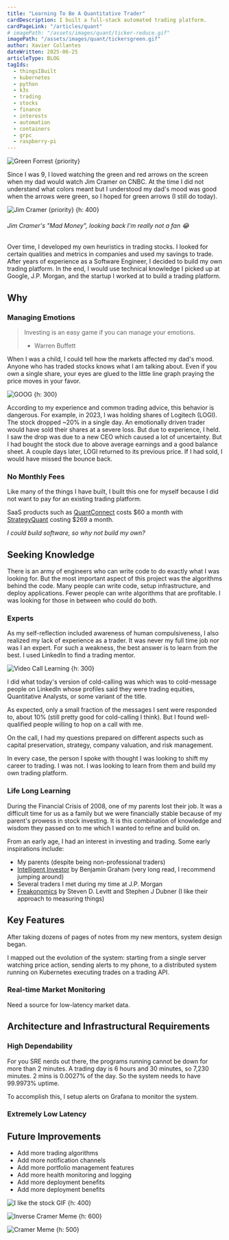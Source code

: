 ```yaml
---
title: "Learning To Be A Quantitative Trader"
cardDescription: I built a full-stack automated trading platform.
cardPageLink: "/articles/quant"
# imagePath: "/assets/images/quant/ticker-reduce.gif"
imagePath: "/assets/images/quant/tickersgreen.gif"
author: Xavier Collantes
dateWritten: 2025-06-25
articleType: BLOG
tagIds:
  - thingsIBuilt
  - kubernetes
  - python
  - k3s
  - trading
  - stocks
  - finance
  - interests
  - automation
  - containers
  - grpc
  - raspberry-pi
---
```


![Green Forrest {priority}](/assets/images/quant/green.webp)

Since I was 9, I loved watching the green and red arrows on the screen when my dad
would watch Jim Cramer on CNBC. At the time I did not understand what colors
meant but I understood my dad's mood was good when the arrows were green, so I
hoped for green arrows (I still do today).

![Jim Cramer {priority} {h: 400}](/assets/images/quant/madmoney.webp)

###### Jim Cramer's "Mad Money", looking back I'm really not a fan 😂

Over time, I developed my own heuristics in trading stocks. I looked for
certain qualities and metrics in companies and used my savings to trade. After
years of experience as a Software Engineer, I decided to build my own trading
platform. In the end, I would use technical knowledge I picked up at Google,
J.P. Morgan, and the startup I worked at to build a trading platform.

## Why

### Managing Emotions

> Investing is an easy game if you can manage your emotions.
>
> - Warren Buffett

When I was a child, I could tell how the markets affected my dad's mood. Anyone
who has traded stocks knows what I am talking about. Even if you own a single
share, your eyes are glued to the little line graph praying the price moves in
your favor.

![GOOG {h: 300}](/assets/images/quant/goog.webp)

According to my experience and common trading advice, this behavior is
dangerous. For example, in 2023, I was holding shares of Logitech (LOGI). The
stock dropped ~20% in a single day. An emotionally driven trader would have
sold their shares at a severe loss. But due to experience, I held. I saw the
drop was due to a new CEO which caused a lot of uncertainty. But I had bought
the stock due to above average earnings and a good balance sheet. A couple days
later, LOGI returned to its previous price. If I had sold, I would have missed
the bounce back.

<callout
  type="note"
  description="">
</callout>

### No Monthly Fees

Like many of the things I have built, I built this one for myself because I did
not want to pay for an existing trading platform.

SaaS products such as
[QuantConnect](https://www.quantconnect.com/pricing/?billing=mo)
costs $60 a month with
[StrategyQuant](https://strategyquant.com/pricing/) costing $269 a month.

_I could build software, so why not build my own?_

## Seeking Knowledge

There is an army of engineers who can write code to do exactly what I was
looking for. But the most important aspect of this project was the algorithms
behind the code. Many people can write code, setup infrastructure, and deploy
applications. Fewer people can write algorithms that are profitable. I was
looking for those in between who could do both.

### Experts

As my self-reflection included awareness of human compulsiveness, I also
realized my lack of experience as a trader. It was never my full time job nor
was I an expert. For such a weakness, the best answer is to learn from the best.
I used LinkedIn to find a trading mentor.

![Video Call Learning {h: 300}](/assets/images/quant/videocall.webp)

I did what today's version of cold-calling was which was to cold-message people
on LinkedIn whose profiles said they were trading equities, Quantitative
Analysts, or some variant of the title.

As expected, only a small fraction of the messages I sent were responded to,
about 10% (still pretty good for cold-calling I think). But I found
well-qualified people willing to hop on a call with me.

On the call, I had my questions prepared on different aspects such as capital
preservation, strategy, company valuation, and risk management.

In every case, the person I spoke with thought I was looking to shift my career
to trading. I was not. I was looking to learn from them and build my own
trading platform.

### Life Long Learning

During the Financial Crisis of 2008, one of my parents lost their job. It was a
difficult time for us as a family but we were financially stable because of my
parent's prowess in stock investing. It is this combination of knowledge and
wisdom they passed on to me which I wanted to refine and build on.

From an early age, I had an interest in investing and trading. Some early
inspirations include:

- My parents (despite being non-professional traders)
- [Intelligent
  Investor](https://www.amazon.com/Intelligent-Investor-Definitive-Investing-Essentials/dp/0060555661)
  by Benjamin Graham (very long read, I recommend jumping around)
- Several traders I met during my time at J.P. Morgan
- [Freakonomics](https://www.amazon.com/Freakonomics-Economist-Explores-Hidden-Everything/dp/0060731338)
  by Steven D. Levitt and Stephen J Dubner (I like their approach to measuring
  things)

## Key Features

After taking dozens of pages of notes from my new mentors, system design began.

I mapped out the evolution of the system: starting from a single server watching
price action, sending alerts to my phone, to a distributed system running on
Kubernetes executing trades on a trading API.

### Real-time Market Monitoring

Need a source for low-latency market data.



## Architecture and Infrastructural Requirements

### High Dependability

For you SRE nerds out there, the programs running cannot be down for more than 2
minutes. A trading day is 6 hours and 30 minutes, so 7,230 minutes. 2 mins is
0.0027% of the day. So the system needs to have 99.9973% uptime.

To accomplish this, I setup alerts on Grafana to monitor the system.

### Extremely Low Latency

## Future Improvements

- Add more trading algorithms
- Add more notification channels
- Add more portfolio management features
- Add more health monitoring and logging
- Add more deployment benefits
- Add more deployment benefits

![I like the stock GIF {h: 400}](/assets/images/quant/ilikestock.gif)

![Inverse Cramer Meme {h: 600}](/assets/images/quant/pypl.webp)

![Cramer Meme {h: 500}](/assets/images/quant/cramer.webp)
